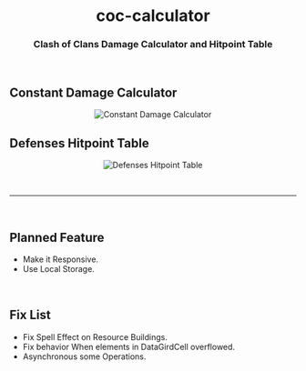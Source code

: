 <h1 align=Center>coc-calculator</h1>

<h3 align=Center>Clash of Clans Damage Calculator and Hitpoint Table</h3>

<br>

## Constant Damage Calculator

<p align=Center>
  <img src="https://github.com/user-attachments/assets/90710d14-4547-481e-aaa6-cd57b48b1345" alt="Constant Damage Calculator">
</p>

## Defenses Hitpoint Table

<p align=Center>
  <img src="https://github.com/user-attachments/assets/e453610d-9689-4596-a487-136f82745d6e" alt="Defenses Hitpoint Table">
</p>

<br>

---

<br>

## Planned Feature

- Make it Responsive.
- Use Local Storage.

<br>

## Fix List

- Fix Spell Effect on Resource Buildings.
- Fix behavior When elements in DataGirdCell overflowed.
- Asynchronous some Operations.
